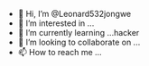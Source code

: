 - 👋 Hi, I’m @Leonard532jongwe
- 👀 I’m interested in ...
- 🌱 I’m currently learning ...hacker 
- 💞️ I’m looking to collaborate on ...
- 📫 How to reach me ...

<!---
Leonard532jongwe/Leonard532jongwe is a ✨ special ✨ repository because its `README.md` (this file) appears on your GitHub profile.
You can click the Preview link to take a look at your changes.
--->
